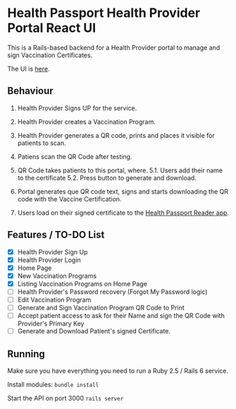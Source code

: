 # Health Passport Health Provider Portal React UI

This is a Rails-based backend for a Health Provider portal to manage and sign Vaccination Certificates. 

The UI is [here](https://github.com/vitorpamplona/healthpassport-provider-portal-ui). 

## Behaviour

1. Health Provider Signs UP for the service. 
2. Health Provider creates a Vaccination Program. 
3. Health Provider generates a QR code, prints and places it visible for patients to scan. 

4. Patiens scan the QR Code after testing. 
5. QR Code takes patients to this portal, where. 
5.1. Users add their name to the certificate
5.2. Press button to generate and download. 
5. Portal generates que QR code text, signs and starts downloading the QR code with the Vaccine Certification. 

6. Users load on their signed certificate to the [Health Passport Reader app](https://github.com/vitorpamplona/healthpassport-reader-app). 

## Features / TO-DO List

- [x] Health Provider Sign Up
- [x] Health Provider Login 
- [x] Home Page
- [x] New Vaccination Programs
- [x] Listing Vaccination Programs on Home Page
- [ ] Health Provider's Password recovery (Forgot My Password logic)
- [ ] Edit Vaccination Program
- [ ] Generate and Sign Vaccination Program QR Code to Print
- [ ] Accept patient access to ask for their Name and sign the QR Code with Provider's Primary Key
- [ ] Generate and Download Patient's signed Certificate. 

## Running

Make sure you have everything you need to run a Ruby 2.5 / Rails 6 service. 

Install modules:
`bundle install`

Start the API on port 3000
`rails server `